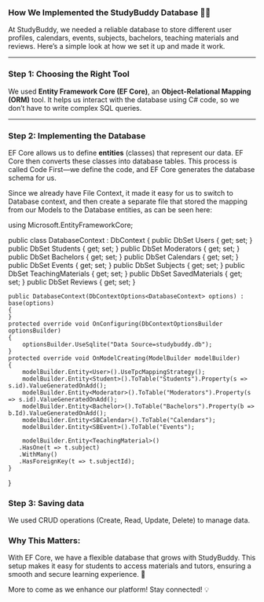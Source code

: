 ### **How We Implemented the StudyBuddy Database** 💾✨  

At StudyBuddy, we needed a reliable database to store different user profiles, calendars, events, subjects, bachelors, teaching materials and reviews. Here’s a simple look at how we set it up and made it work.

---

### **Step 1: Choosing the Right Tool**  
We used **Entity Framework Core (EF Core)**, an **Object-Relational Mapping (ORM)** tool. It helps us interact with the database using C# code, so we don’t have to write complex SQL queries.

---

### **Step 2: Implementing the Database**  
EF Core allows us to define **entities** (classes) that represent our data. EF Core then converts these classes into database tables. This process is called Code First—we define the code, and EF Core generates the database schema for us.

Since we already have File Context, it made it easy for us to switch to Database context, and then create a separate file that stored the mapping from our Models to the Database entities, as can be seen here:

using Microsoft.EntityFrameworkCore;

public class DatabaseContext : DbContext
{
    public DbSet<User> Users { get; set; }
    public DbSet<Student> Students { get; set; }
    public DbSet<Moderator> Moderators { get; set; }
    public DbSet<Bachelor> Bachelors { get; set; }
    public DbSet<SBCalendar> Calendars { get; set; }
    public DbSet<SBEvent> Events { get; set; }
    public DbSet<Subject> Subjects { get; set; }
    public DbSet<TeachingMaterial> TeachingMaterials { get; set; }
    public DbSet<SavedMaterial> SavedMaterials { get; set; }
    public DbSet<Review> Reviews { get; set; }

    public DatabaseContext(DbContextOptions<DatabaseContext> options) : base(options)
    {
    }
    protected override void OnConfiguring(DbContextOptionsBuilder optionsBuilder)
    {
        optionsBuilder.UseSqlite("Data Source=studybuddy.db");
    }
    protected override void OnModelCreating(ModelBuilder modelBuilder)
    {
        modelBuilder.Entity<User>().UseTpcMappingStrategy();
        modelBuilder.Entity<Student>().ToTable("Students").Property(s => s.id).ValueGeneratedOnAdd();
        modelBuilder.Entity<Moderator>().ToTable("Moderators").Property(s => s.id).ValueGeneratedOnAdd();
        modelBuilder.Entity<Bachelor>().ToTable("Bachelors").Property(b => b.Id).ValueGeneratedOnAdd();
        modelBuilder.Entity<SBCalendar>().ToTable("Calendars");
        modelBuilder.Entity<SBEvent>().ToTable("Events");

        modelBuilder.Entity<TeachingMaterial>()
       .HasOne(t => t.subject)
       .WithMany()
       .HasForeignKey(t => t.subjectId);
    }
}


### **Step 3: Saving data**
We used CRUD operations (Create, Read, Update, Delete) to manage data.

### **Why This Matters:**
With EF Core, we have a flexible database that grows with StudyBuddy. This setup makes it easy for students to access materials and tutors, ensuring a smooth and secure learning experience. 🚀

More to come as we enhance our platform! Stay connected! 💡






